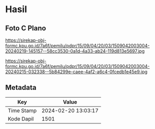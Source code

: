 # Hasil

## Foto C Plano

https://sirekap-obj-formc.kpu.go.id/7a6f/pemilu/pdpr/15/09/04/20/03/1509042003004-20240219-145157--58cc3530-0a1d-4a33-ab24-119d813e5697.jpg

https://sirekap-obj-formc.kpu.go.id/7a6f/pemilu/pdpr/15/09/04/20/03/1509042003004-20240215-032338--5b84299e-caee-4af2-a6c4-0fcedb1e45e9.jpg


## Metadata

| Key        | Value               |
| ---------- | ------------------- |
| Time Stamp | 2024-02-20 13:03:17 |
| Kode Dapil | 1501                |



